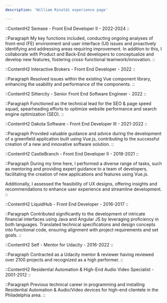 ```yaml
---
description: 'William Rinaldi experience page'

---
```


::ContentH2
Semsee - Front End Developer II - 2022-2024
::

::Paragraph
My key functions included, conducting ongoing analyses of front-end (FE) environment and user interface (UI) issues and proactively identifying and addressing areas requiring improvement.
In addition to this, I collaborate with Product and Back-End developers to conceptualize and develop new features, fostering cross-functional teamwork/innovation.
::

::ContentH2
Interactive Brokers - Front End Developer - 2022
::

::Paragraph
Resolved issues within the existing Vue component library, enhancing the usability and performance of the components.
::

::ContentH2
Sittercity - Senior Front End Software Engineer - 2022
::

::Paragraph
Functioned as the technical lead for the SEO & page speed squad, spearheading efforts to optimize website performance and search engine optimization (SEO).
::

::ContentH2
Dakota Software - Front End Developer III - 2021-2022
::

::Paragraph
Provided valuable guidance and advice during the development of a greenfield application built using Vue.js, contributing to the successful creation of a new and innovative software solution.
::

::ContentH2
CastleBranch - Front End Developer II - 2018-2021
::

::Paragraph
During my time here, I performed a diverse range of tasks, such as mentoring and providing expert guidance to a team of developers, facilitating the creation of new applications and features using Vue.js.

Additionally, I assessed the feasibility of UX designs, offering insights and recommendations to enhance user experience and streamline development.
::

::ContentH2
LiquidHub - Front End Developer - 2016-2017
::

::Paragraph
Contributed significantly to the development of intricate financial interfaces using Java and Angular JS by leveraging proficiency in both languages. Translated technical specifications and design concepts into functional code, ensuring alignment with project requirements and set goals.
::

::ContentH2
Self - Mentor for Udacity - 2016-2022
::

::Paragraph
Contracted as a Udacity mentor & reviewer having reviewed over 2100 projects and recognized as a high performer.
::

::ContentH2
Residential Automation & High-End Audio Video Specialist - 2001-2012
::

::Paragraph
Previous technical career in programming and installing Residential Automation & Audio/Video devices for high-end clientele in the Philadelphia area.
::

